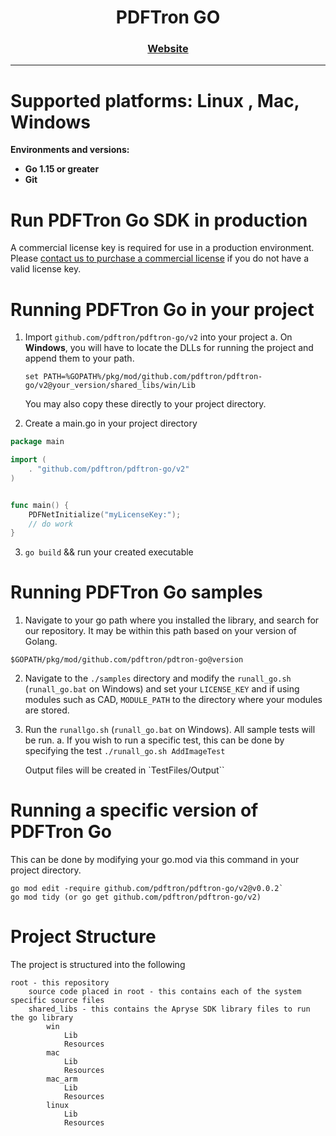 <div align="center">
  <h1>PDFTron GO</h1>
  <p>
  </p>
  <h3>
    <a href="https://www.pdftron.com/documentation/go/">Website</a>
  </h3>
</div>
<hr/>

# Supported platforms: Linux , Mac, Windows <br/>

<strong>Environments and versions:</strong> <br/>
- <strong>Go 1.15 or greater</strong><br/>
- <strong>Git</strong><br/>

# Run PDFTron Go SDK in production
A commercial license key is required for use in a production environment. Please <a href="https://apryse.com/pricing">contact us to purchase a commercial license</a> if you do not have a valid license key. 

# Running PDFTron Go in your project

1. Import `github.com/pdftron/pdftron-go/v2` into your project
   a. On **Windows**, you will have to locate the DLLs for running the project and append them to your path.
   ```
   set PATH=%GOPATH%/pkg/mod/github.com/pdftron/pdftron-go/v2@your_version/shared_libs/win/Lib
   ```
   You may also copy these directly to your project directory.
   
2. Create a main.go in your project directory

``` go
package main

import (
    . "github.com/pdftron/pdftron-go/v2"
)


func main() {
    PDFNetInitialize("myLicenseKey:");
    // do work
}
```

3. `go build` && run your created executable

# Running PDFTron Go samples

1. Navigate to your go path where you installed the library, and search for our repository. It may be within this path based on your version of Golang.

`$GOPATH/pkg/mod/github.com/pdftron/pdtron-go@version`

2. Navigate to the `./samples` directory and modify the `runall_go.sh` (`runall_go.bat` on Windows) and set your `LICENSE_KEY` and if using modules such as CAD, `MODULE_PATH` to the directory where your modules are stored.

3. Run the `runallgo.sh` (`runall_go.bat` on Windows). All sample tests will be run.
   a. If you wish to run a specific test, this can be done by specifying the test `./runall_go.sh AddImageTest`
   
   Output files will be created in `TestFiles/Output``

# Running a specific version of PDFTron Go

This can be done by modifying your go.mod via this command in your project directory.

```
go mod edit -require github.com/pdftron/pdftron-go/v2@v0.0.2`
go mod tidy (or go get github.com/pdftron/pdftron-go/v2)
```

# Project Structure

The project is structured into the following

```
root - this repository
    source code placed in root - this contains each of the system specific source files
    shared_libs - this contains the Apryse SDK library files to run the go library
        win
            Lib
            Resources
        mac
            Lib
            Resources
        mac_arm
            Lib
            Resources
        linux
            Lib
            Resources
```

